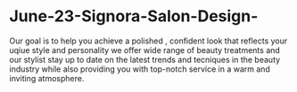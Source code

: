# June-23-Signora-Salon-Design-
Our goal is to help you achieve a polished , confident look that reflects your uqiue style and personality we offer wide range of beauty treatments and our stylist stay up to date on the latest trends and tecniques in the beauty industry while also providing you with top-notch service in a warm and inviting atmosphere.
